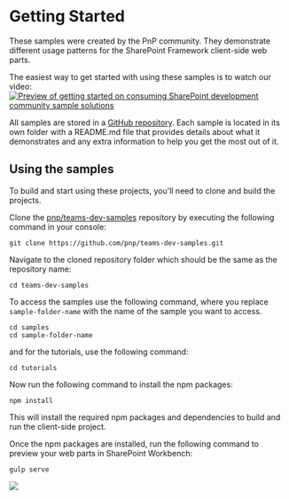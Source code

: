 # Getting Started

These samples were created by the PnP community. They demonstrate different usage patterns for the SharePoint Framework client-side web parts.

The easiest way to get started with using these samples is to watch our video:
[![Preview of getting started on consuming SharePoint development community sample solutions](http://img.youtube.com/vi/EH5voQlRd-4/0.jpg)](http://www.youtube.com/watch?v=EH5voQlRd-4 "Getting Started Using SPFx Samples")

All samples are stored in a [GitHub repository](https://github.com/pnp/teams-dev-samples). Each sample is located in its own folder with a README.md file that provides details about what it demonstrates and any extra information to help you get the most out of it.

## Using the samples

To build and start using these projects, you'll need to clone and build the projects.

Clone the [pnp/teams-dev-samples](https://github.com/pnp/teams-dev-samples) repository by executing the following command in your console:

```shell
git clone https://github.com/pnp/teams-dev-samples.git
```

Navigate to the cloned repository folder which should be the same as the repository name:

```shell
cd teams-dev-samples
```

To access the samples use the following command, where you replace `sample-folder-name` with the name of the sample you want to access.

```shell
cd samples
cd sample-folder-name
```

and for the tutorials, use the following command:

```shell
cd tutorials
```

Now run the following command to install the npm packages:

```shell
npm install
```

This will install the required npm packages and dependencies to build and run the client-side project.

Once the npm packages are installed, run the following command to preview your web parts in SharePoint Workbench:

```shell
gulp serve
```

<img src="https://telemetry.sharepointpnp.com/teams-dev-samples/docs/gettingstarted" />